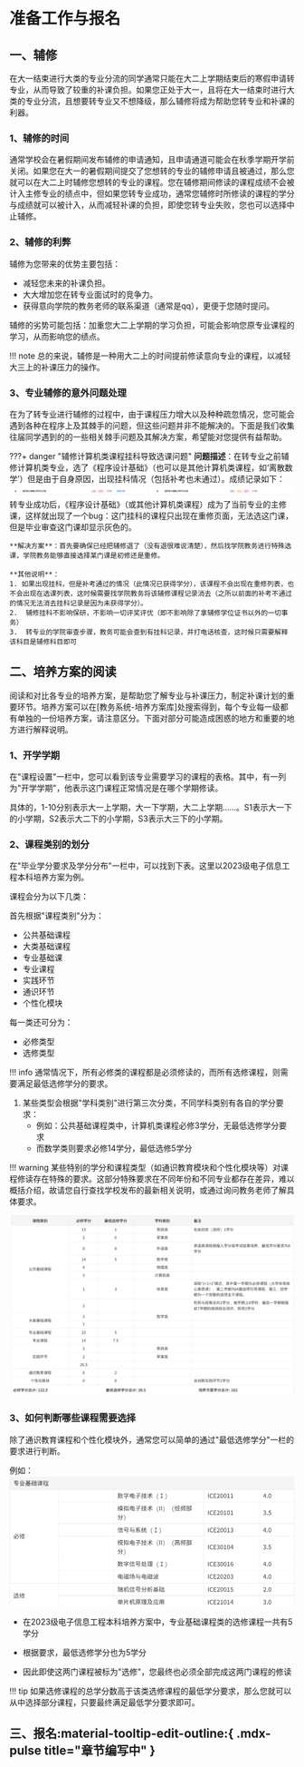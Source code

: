 # 准备工作与报名

## 一、辅修

在大一结束进行大类的专业分流的同学通常只能在大二上学期结束后的寒假申请转专业，从而导致了较重的补课负担。如果您正处于大一，且将在大一结束时进行大类的专业分流，且想要转专业又不想降级，那么辅修将成为帮助您转专业和补课的利器。

### 1、辅修的时间

通常学校会在暑假期间发布辅修的申请通知，且申请通道可能会在秋季学期开学前关闭。如果您在大一的暑假期间提交了您想转的专业的辅修申请且被通过，那么您就可以在大二上时辅修您想转的专业的课程。您在辅修期间修读的课程成绩不会被计入主修专业的绩点中，但如果您转专业成功，通常您辅修时所修读的课程的学分与成绩就可以被计入，从而减轻补课的负担，即使您转专业失败，您也可以选择中止辅修。

### 2、辅修的利弊

辅修为您带来的优势主要包括：

- 减轻您未来的补课负担。
- 大大增加您在转专业面试时的竞争力。
- 获得意向学院的教务老师的联系渠道（通常是qq），更便于您随时提问。

辅修的劣势可能包括：加重您大二上学期的学习负担，可能会影响您原专业课程的学习，从而影响您的绩点。

!!! note
    总的来说，辅修是一种用大二上的时间提前修读意向专业的课程，以减轻大三上的补课压力的操作。

### 3、专业辅修的意外问题处理

在为了转专业进行辅修的过程中，由于课程压力增大以及种种疏忽情况，您可能会遇到各种在程序上及其棘手的问题，但这些问题并非不能解决的。下面是我们收集往届同学遇到的的一些相关棘手问题及其解决方案，希望能对您提供有益帮助。

???+ danger "辅修计算机类课程挂科导致选课问题"
    **问题描述**：在转专业之前辅修计算机类专业，选了《程序设计基础》（也可以是其他计算机类课程，如‘离散数学’）但是由于自身原因，出现挂科情况（包括补考也未通过）。成绩记录如下：
    ![alt text](img/辅修计算机补修.png)
    转专业成功后，《程序设计基础》（或其他计算机类课程）成为了当前专业的主修课，这样就出现了一个bug：这门挂科的课程只出现在重修页面，无法选这门课，但是毕业审查这门课却显示灰色的。

    **解决方案**：首先要确保已经把辅修退了（没有退很难说清楚），然后找学院教务进行特殊选课，学院教务能够直接选择某门课是初修还是重修。

    **其他说明**：
    1. 如果出现挂科，但是补考通过的情况（此情况已获得学分），该课程不会出现在重修列表，也不会出现在选课列表，这时候需要找学院教务将该辅修课程记录消去（之所以前面的补考不通过的情况无法消去挂科记录是因为未获得学分）。
    2.  辅修挂科不影响保研，不影响一切评奖评优（即不影响除了拿辅修学位证书以外的一切事务）
    3.  转专业的学院审查步骤，教务可能会查到有挂科记录，并打电话核查，这时候只需要解释该科目是辅修科目即可


## 二、培养方案的阅读

阅读和对比各专业的培养方案，是帮助您了解专业与补课压力，制定补课计划的重要环节。培养方案可以在[教务系统-培养方案库]处搜索得到，每个专业每一级都有单独的一份培养方案，请注意区分。下面对部分可能造成困惑的地方和重要的地方进行解释说明。

### 1、开学学期

在"课程设置"一栏中，您可以看到该专业需要学习的课程的表格。其中，有一列为"开学学期"，他表示这门课程正常情况是在哪个学期修读。

具体的，1-10分别表示大一上学期，大一下学期，大二上学期......。S1表示大一下的小学期，S2表示大二下的小学期，S3表示大三下的小学期。

### 2、课程类别的划分

在"毕业学分要求及学分分布"一栏中，可以找到下表。这里以2023级电子信息工程本科培养方案为例。

课程会分为以下几类：

首先根据"课程类别"分为：

- 公共基础课程
- 大类基础课程
- 专业基础课
- 专业课程
- 实践环节
- 通识环节
- 个性化模块

每一类还可分为：

- 必修类型
- 选修类型

!!! info
    通常情况下，所有必修类的课程都是必须修读的，而所有选修课程，则需要满足最低选修学分的要求。

1. 某些类型会根据"学科类别"进行第三次分类，不同学科类别有各自的学分要求：
   - 例如：公共基础课程类中，计算机类课程必修3学分，无最低选修学分要求
   - 而数学类则要求必修14学分，最低选修5学分

!!! warning
    某些特别的学分和课程类型（如通识教育模块和个性化模块等）对课程修读存在特殊的要求。这部分特殊要求在不同年份和不同专业都存在差异，难以概括介绍，故请您自行查找学校发布的最新相关说明，或通过询问教务老师了解具体要求。

![示例](img/课程类别.png)
### 3、如何判断哪些课程需要选择

除了通识教育课程和个性化模块外，通常您可以简单的通过"最低选修学分"一栏的要求进行判断。

例如：
![示例](img/必修选修.png)

- 在2023级电子信息工程本科培养方案中，专业基础课程类的选修课程一共有5学分

- 根据要求，最低选修学分也为5学分

- 因此即使这两门课程被标为"选修"，您最终也必须全部完成这两门课程的修读

!!! tip
    如果选修课程的总学分数高于该类选修课程的最低学分要求，那么您就可以从中选择部分课程，只要最终满足最低学分要求即可。

## 三、报名:material-tooltip-edit-outline:{ .mdx-pulse title="章节编写中" } 